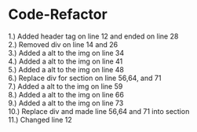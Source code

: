 # Code-Refactor

1.) Added header tag on line 12 and ended on line 28
<br>
2.) Removed div on line 14 and 26
<br>
3.) Added a alt to the img on line 34
<br>
4.) Added a alt to the img on line 41
<br>
5.) Added a alt to the img on line 48
<br>
6.) Replace div for section on line 56,64, and 71
<br>
7.) Added a alt to the img on line 59
<br>
8.) Added a alt to the img on line 66
<br>
9.) Added a alt to the img on line 73
<br>
10.) Replace div and made line 56,64 and 71 into section
<br>
11.) Changed line 12
